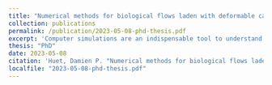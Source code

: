 ```yaml
---
title: "Numerical methods for biological flows laden with deformable capsules and solid particles"
collection: publications
permalink: /publication/2023-05-08-phd-thesis.pdf
excerpt: 'Computer simulations are an indispensable tool to understand and predict the behavior of many complex natural and industrial processes. In particular, complex flows such as rockfalls or flowing blood through microcirculation rely heavily on numerical tools as they are described by equations mathematicians cannot solve by hand. In this thesis, we develop improved numerical methods in order to simulate such complex flows. We first focus on granular flows composed of entangled particles. We study their complex intrication behavior as a step forward in the modeling of complex granular media, which are very common in industrial processes. Then we develop an efficient method to simulate highly deformable biological cells such as red blood cells. This method allows us to study the behavior of deformable cells in large and complex geometries, and therefore constitutes a valuable tool for biologists developing lab-on-chip devices used for instance to provide cheap and fast diagnoses.'
thesis: "PhD"
date: 2023-05-08
citation: 'Huet, Damien P. "Numerical methods for biological flows laden with deformable capsules and solid particles" (2023)'
localfile: "2023-05-08-phd-thesis.pdf"
---
```


